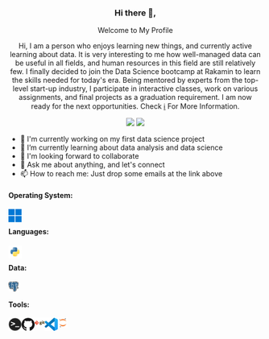 <div align="center">
<h3>Hi there 👋,</h3>
<p>Welcome to My Profile</p>
<p>Hi, I am a person who enjoys learning new things, and currently active learning about data. It is very interesting to me how well-managed data can be useful in all fields, and human resources in this field are still relatively few. I finally decided to join the Data Science bootcamp at Rakamin to learn the skills needed for today's era. Being mentored by experts from the top-level start-up industry, I participate in interactive classes, work on various assignments, and final projects as a graduation requirement. I am now ready for the next opportunities. Check <a href="#">ℹ️</a> For More Information.</p>

[![](https://img.shields.io/badge/arifbudiman-0077B5?style=for-the-badge&logo=linkedin&logoColor=white)](https://linkedin.com/in/arif-budiman-382641159)
[![](https://img.shields.io/badge/abudiman357@gmail.com-D14836?style=for-the-badge&logo=gmail&logoColor=white)](https://mail.google.com/mail/u/0/?view=cm&tf=1&fs=1&to=abudiman357@gmail.com)
</div>

- 🔭 I'm currently working on my first data science project
- 🌱 I’m currently learning about data analysis and data science
- 👯 I'm looking forward to collaborate
- 💬 Ask me about anything, and let's connect
- 📫 How to reach me: Just drop some emails at the link above

#### Operating System:
<img align="left" alt="Python" width="26px" src="https://raw.githubusercontent.com/github/explore/80688e429a7d4ef2fca1e82350fe8e3517d3494d/topics/windows/windows.png" />
<br/> 

#### Languages:
<img align="left" alt="Python" width="26px" src="https://raw.githubusercontent.com/github/explore/80688e429a7d4ef2fca1e82350fe8e3517d3494d/topics/python/python.png" />
<br/>  

#### Data: 
<img align="left" height="20" src="https://raw.githubusercontent.com/github/explore/80688e429a7d4ef2fca1e82350fe8e3517d3494d/topics/postgresql/postgresql.png">  
<br />

#### Tools:
<img align="left" alt="Terminal" width="26px" src="https://raw.githubusercontent.com/github/explore/80688e429a7d4ef2fca1e82350fe8e3517d3494d/topics/terminal/terminal.png" />
<img align="left" alt="GitHub" width="26px" src="https://raw.githubusercontent.com/github/explore/78df643247d429f6cc873026c0622819ad797942/topics/github/github.png" />
<img align="left" height="20" src="https://raw.githubusercontent.com/github/explore/80688e429a7d4ef2fca1e82350fe8e3517d3494d/topics/git/git.png">
<img align="left" alt="Visual Studio Code" width="26px" src="https://raw.githubusercontent.com/github/explore/78df643247d429f6cc873026c0622819ad797942/topics/visual-studio-code/visual-studio-code.png" />
<img align="left" height="20" src="https://raw.githubusercontent.com/github/explore/80688e429a7d4ef2fca1e82350fe8e3517d3494d/topics/jupyter-notebook/jupyter-notebook.png">
<br/ >
